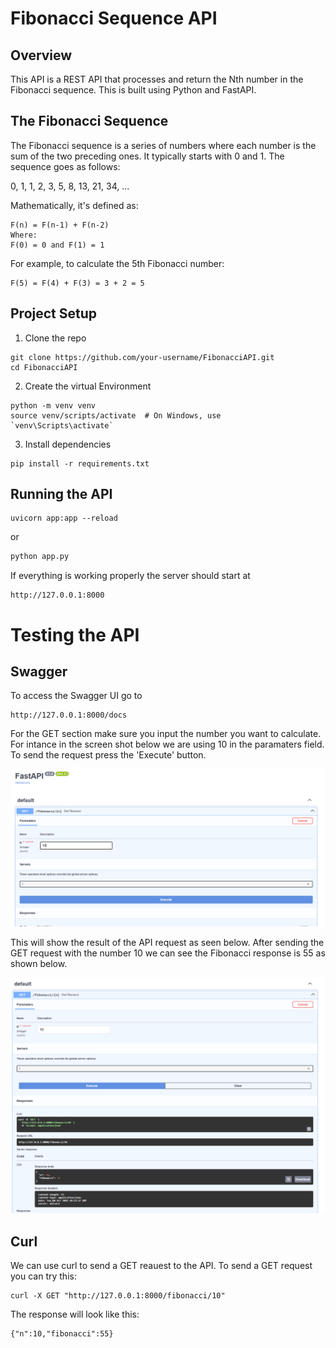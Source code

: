 # Fibonacci Sequence API

## Overview
This API is a REST API that processes and return the Nth number in the Fibonacci sequence. This is built using Python and FastAPI.

## The Fibonacci Sequence
The Fibonacci sequence is a series of numbers where each number is the sum of the two preceding ones. It typically starts with 0 and 1. The sequence goes as follows:

0, 1, 1, 2, 3, 5, 8, 13, 21, 34, ...

Mathematically, it's defined as:
```
F(n) = F(n-1) + F(n-2)
Where:
F(0) = 0 and F(1) = 1
```

For example, to calculate the 5th Fibonacci number:
```
F(5) = F(4) + F(3) = 3 + 2 = 5
```

## Project Setup
1. Clone the repo
```
git clone https://github.com/your-username/FibonacciAPI.git
cd FibonacciAPI
```

2. Create the virtual Environment
```
python -m venv venv
source venv/scripts/activate  # On Windows, use `venv\Scripts\activate`
```

3. Install dependencies
```
pip install -r requirements.txt
```

## Running the API
```
uvicorn app:app --reload
```
or
```python
python app.py
```
If everything is working properly the server should start at 
```
http://127.0.0.1:8000
```

# Testing the API

## Swagger
To access the Swagger UI go to
```
http://127.0.0.1:8000/docs
```
For the GET section make sure you input the number you want to calculate. For intance in the screen shot below we are using 10 in the paramaters field. To send the request press the 'Execute' button.

![Swagger UI Screenshot](./screenshots/swagger.png)

This will show the result of the API request as seen below. After sending the GET request with the number 10 we can see the Fibonacci response is 55 as shown below.

![Swagger UI Result Screenshot](./screenshots/Swagger_result.png)

## Curl
We can use curl to send a GET reauest to the API. To send a GET request you can try this:
```
curl -X GET "http://127.0.0.1:8000/fibonacci/10"
```

The response will look like this:
```
{"n":10,"fibonacci":55}
```